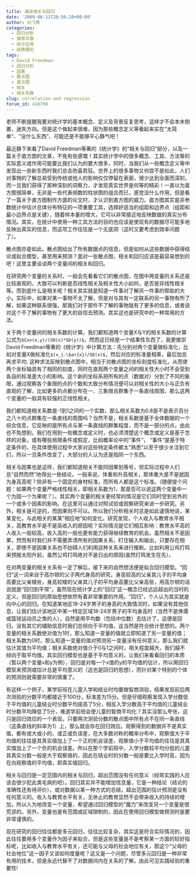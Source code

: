 ```yaml
---
title: 漫谈相关与回归
date: '2009-06-11T20:56:28+00:00'
author: 刘飞燕
categories:
  - 回归分析
  - 推荐文章
  - 统计应用
  - 经典理论
tags:
  - David Freedman
  - 回归分析
  - 因果
  - 散点图
  - 直方图
  - 相关
  - 相关系数
slug: correlation-and-regression
forum_id: 418790
---
```


老师不断提醒我要对统计学的基本概念、定义及背景反复思考，这样才不会本末倒置，迷失方向。但是这个做起来很难，因为那些概念定义等看起来实在“太简单”、“没什么东西”，可能还是不能够平心静气吧！

最近静下来看了David Freedman等著的《统计学》的“相关与回归”部分，以及一篇关于直方图的文章，不免有些感慨！其实统计学中的很多概念、工具、方法等的实际意义或作用可能要比我们认为的要大很多，同时，当我们从一些概念定义等中发现出一些新东西时我们总会欣喜若狂。世界上的很多事物又何尝不是如此，人们对事物的了解总易受到传统或他人的影响仅仅停留在表面，很少达到全面而深刻，而一旦我们获得了那种深刻的洞察力，才发现真实世界是何等的精彩！一直以为直方图很简单，无非是一些代表频数的柱状图的组合而已，感觉没什么作用，但是看了一篇关于直方图制作方面的论文时，才认识到直方图的威力。直方图其实是非参数统计中估计总体分布特征的一项重要工具，选择好适当的组距和边界点（组距和最小边界点是关键），随着样本量的增大，它可以非常接近地反映数据的真实分布情况。其实，在统计中使用一种工具方法的目的也应该是使现有的数据尽可能多地反映出真实的信息，而这项工作往往是一个无底洞（这时又要考虑到效率问题了）。
<!--more-->

散点图亦是如此。散点图给出了所有数据点的信息，但是如何从这些数据中获得结论或拟合模型，甚至用来预测？面对一张散点图，相关和回归应该是最容易想到的吧！这里主要谈谈两个变量间的相关和回归。

在研究两个变量的关系时，一般会先看看它们的散点图，在图中两变量的关系还是比较直观的，大致可以判断是否线性相关及相关性大小如何，是否是非线性相关等。而到底什么是相关呢？相关其实就是知道一件事对了解另一件事的帮助的大小。实际中，如果对某一事物不太了解，但是对与其有一定联系的另一事物有所了解，如果这种联系很强，那我们对于那件不了解的事物就有了更多的信息，或者说对这个不了解的事物有了更大的自信去预测。其实这也是研究中的一种常用的方法。

关于两个变量间的相关系数的计算。我们都知道两个变量X与Y的相关系数的计算公式为`$Cov(x,y)/(SD(x)*SD(y))$`，然而这已经是一个结果性东西了，我更推崇David Freedman等著的《统计学》中计算方法：先分别对两个变量做标准化，比如对变量X做标准化`$(x_i-\bar{x})/SD(x)$`，然后对应的标准量相乘，最后加总再求平均. 这种求法反映到散点图中，相当于对散点图的坐标刻度标准化，从而使两个坐标轴具有了相同的刻度，同时在直观两个变量之间的相关性大小时不会受到各自的标准差大小的影响。这个新的坐标系把所有的点（数据对）分到了不同的象限，通过观察各个象限的点的个数和大致分布情况便可以对相关性的大小与正负有直观的了解，比如更多的点都分布在一、三象限且群集于一条直线周围，那么这两个变量的一般具有较强的正线性相关。

我们都知道相关系数是-1到1之间的一个实数，那么相关系数为0.8是不是表示百分之八十的点群集在一条直线的周围吗？当然不是，相关系数是基于全体数据的一个综合信息，它反映的是所有点与某一条直线的群集程度，而不是一部分的点。由此也不免想到，我们在用到一些概念或定义时，也必须清楚这个概念或定义是基于怎样的对象，或有哪些局限条件或假定，比如概率论中的“事件”， “事件”是基于特定条件的，在具体使用过程中大家对这些特定条件都太“熟悉”以至于很少关注到它们，所以一旦条件改变了，大部分的人认为还是指同一个东西。

相关与因果也是这样，我们都知道相关不能同因果划等号，但实际过程中人们总“自然而然”地得出一些结论。一般来说，体重和升高相关，那体重大是不是就因为身高高呢？除非有一个固定的身材标准，而所有人都是这个标准。（随便提个问题：如果两个变量严格线性相关，即相关系数为1，那是否可以说这两个变量中一个为因一个为果呢？）。其实两个变量的相关更经常的情况是它们同时受到另外的一个或多个因素的影响，在这里可以通过对照试验或观察研究来进一步研究。另外，相关是可逆的，而因果则不可以。所以我们分析相关时总是如此谨慎地说，某某变化，与此相关的某某“相应地”如何变化。研究发现，个人收入与教育水平相关，高教育水平是不是高收入的原因呢？实际情况是它们相互影响：教育水平高的人收入一般较高，收入高的一般也更有能力获得继续教育的机会。虽然相关不是因果，然而有时我们并不需要弄清所有的因果关系，盯住输入和输出，只要存在相关，即使不是因果关系也不妨碍人们利用这种关系来进行推断。比如利用公鸡打鸣来预报太阳升起，虽然公鸡打鸣绝对不是日出的原因(虽然打鸣发生在先）。

在对两变量的相关关系有一定了解后，接下来的自然想法便是拟合回归模型。“回归”这一词来自于高尔顿的父子两代身高的研究，身高较高的父亲其儿子的平均身高要比父亲矮些，身高较矮的父亲其儿子的平均身高要比父亲高些，用高尔顿的话说就是“回归到平常”。虽然现在统计学上的“回归”这一概念已经远远超出的当时的定义，但是回归的原始思想依然有着非常重要的作用。“回归”，个人认为其实就是向中心的回归。在知道某地区18-24岁男子的身高的大致情况时，如果没有其他信息，让我们估计该地区中某一特定区域18-24岁男子的平均身高时（当然不是侏儒或篮球运动员之类的人），自然是用平均数（包括中位数）去估计了，这便是回归，没有其它的辅助信息时我们总倾向于平均值，这当然是符合统计思想的。两个变量的相关系数绝对值为1时，那么知道一变量的值就立即知道了另一变量的值；相关系数为0时，那么知道一变量的值对预测另一变量没有任何意义，那么我们就估计其值为平均值；相关系数绝对值介于0与1之间时，相关程度越大，我们越不倾向于取平均值。其实回归模型也是基于平均意义的，让我们来看看回归的本质（暂以两个变量x和y为例），回归是对每一个x值的y的平均值的估计，所以用回归模型来预测或估计总是平均意义的（这也是回归的思想），而针对某个特别的个体的预测则就需要非常的慎重了。

有这样一个例子，某学前班在儿童入学和结业时均要做智商测验，结果发现前后两次测验的分数平均都接近于100分，标准差为15分。但是仔细观察发现入学分数低于平均值的儿童结业时分数平均提高了5分，相反入学分数高于平均值的儿童结业时分数平均降低了5分，难道学前班会使儿童的智商平均化？其实没那么夸张，这只是回归效应的一个表现，只要两次测验分数的散点图中所有点不在同一条直线（这条直线的斜率为1）上，那么就会存在回归效应。观察得到的数据并不是真实值，都有或大或小的、或正或负误差，在大多数对称的概率分布中，观察值大于平均值的往往是其真实值加上了一个正的机会误差，观察值小于平均值的往往是其真实值加上了一个负的机会误差。所以在那个学前班中，入学分数较平均分低的儿童其真实分数一般是大于观察值的，因此在结业时的分数一般是要比入学时高，因为在向观察值的平均值，即真实值回归。

相关与回归是一定范围内的相关与回归，超出范围没有任何意义（经常实践的人应该会很少犯此类毛病的吧）。回归其实并不能增加信息量，它是一种结论（结论的准确性还有待评价），或对数据以某一种方式的总结，超出范围的估计预测是没有任何意义的。收入与教育水平有关，无休止的教育显然不会带来收入的持续的增加，所以人为地改变一个变量，希望通过回归模型的“魔力”来改变另一个变量是很荒谬的。另外，变量也是有范围或区域限制的，因此在使用回归模型做预测时是要非常谨慎的。

现在研究的回归往往都是多元回归，往往比较复杂，其实这是符合实际情况的，因此往往要用多个变量作为因子来拟合，但是这些变量是不是考察某一方面的较好指标呢，比如收入与教育水平有关，还可能与父母的社会地位有关，那这个“父母的社会地位”这一因子又该如何度量呢？这又是一个问题，尽管多元回归是一种非常有用的技术，但是永远代替不了对数据间内在关系的了解。由此可见实践经验的重要性!
